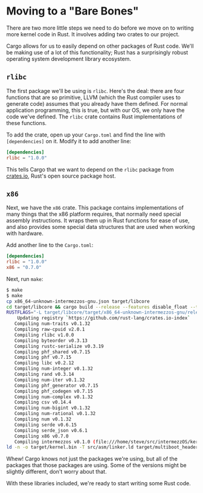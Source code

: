 # Moving to a "Bare Bones"

There are two more little steps we need to do before we move on to writing
more kernel code in Rust. It involves adding two crates to our project.

Cargo allows for us to easily depend on other packages of Rust code. We'll
be making use of a lot of this functionality; Rust has a surprisingly robust
operating system development library ecosystem.

## `rlibc`

The first package we'll be using is `rlibc`. Here's the deal: there are four
functions that are so primitive, LLVM (which the Rust compiler uses to generate
code) assumes that you already have them defined. For normal application
programming, this is true, but with our OS, we only have the code we've defined.
The `rlibc` crate contains Rust implementations of these functions.

To add the crate, open up your `Cargo.toml` and find the line with
`[dependencies]` on it. Modify it to add another line:

```toml
[dependencies]
rlibc = "1.0.0"
```

This tells Cargo that we want to depend on the `rlibc` package from
[crates.io](http://crates.io), Rust's open source package host.

## `x86`

Next, we have the `x86` crate. This package contains implementations of many
things that the x86 platform requires, that normally need special assembly
instructions. It wraps them up in Rust functions for ease of use, and also
provides some special data structures that are used when working with hardware.

Add another line to the `Cargo.toml`:

```toml
[dependencies]
rlibc = "1.0.0"
x86 = "0.7.0"
```

Next, run `make`:

```bash
$ make
$ make
cp x86_64-unknown-intermezzos-gnu.json target/libcore
cd target/libcore && cargo build --release --features disable_float --target=x86_64-unknown-intermezzos-gnu.json
RUSTFLAGS="-L target/libcore/target/x86_64-unknown-intermezzos-gnu/release" cargo build --release --target x86_64-unknown-intermezzos-gnu.json
    Updating registry `https://github.com/rust-lang/crates.io-index`
   Compiling num-traits v0.1.32
   Compiling raw-cpuid v2.0.1
   Compiling rlibc v1.0.0
   Compiling byteorder v0.3.13
   Compiling rustc-serialize v0.3.19
   Compiling phf_shared v0.7.15
   Compiling phf v0.7.15
   Compiling libc v0.2.12
   Compiling num-integer v0.1.32
   Compiling rand v0.3.14
   Compiling num-iter v0.1.32
   Compiling phf_generator v0.7.15
   Compiling phf_codegen v0.7.15
   Compiling num-complex v0.1.32
   Compiling csv v0.14.4
   Compiling num-bigint v0.1.32
   Compiling num-rational v0.1.32
   Compiling num v0.1.32
   Compiling serde v0.6.15
   Compiling serde_json v0.6.1
   Compiling x86 v0.7.0
   Compiling intermezzos v0.1.0 (file:///home/steve/src/intermezzOS/kernel/chapter_05)
ld -n -o target/kernel.bin -T src/asm/linker.ld target/multiboot_header.o target/boot.o target/x86_64-unknown-intermezzos-gnu/release/libintermezzos.a
```

Whew! Cargo knows not just the packages we're using, but all of the packages
that those packages are using. Some of the versions might be slightly
different, don't worry about that.

With these libraries included, we're ready to start writing some Rust code.
